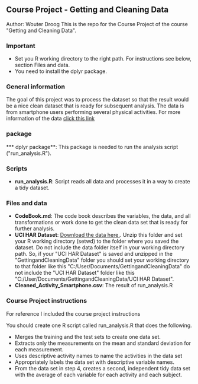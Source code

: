 ##  Course Project - Getting and Cleaning Data
Author: Wouter Droog
This is the repo for the Course Project of the course "Getting and Cleaning Data".

### Important
* Set you R working directory to the right path. For instructions see below, section Files and data.
* You need to install the dplyr package.

### General information
The goal of this project was to process the dataset so that the result would be a nice clean dataset that is ready for subsequent analysis. The data is from smartphone users performing several physical activities. For more information of the data [click this link](http://archive.ics.uci.edu/ml/datasets/Human+Activity+Recognition+Using+Smartphones)

### package
*** dplyr package**: This package is needed to run the analysis script ("run_analysis.R").

### Scripts
* **run_analysis.R**: Script reads all data and processes it in a way to create a tidy dataset. 

### Files and data 
* **CodeBook.md**:  The code book describes the variables, the data, and all transformations or work done to get the clean data set that is ready for further analysis.
* **UCI HAR Dataset**: [Download the data here.](https://d396qusza40orc.cloudfront.net/getdata%2Fprojectfiles%2FUCI%20HAR%20Dataset.zip). Unzip this folder and set your R working directory (setwd) to the folder where you saved the dataset. Do not include the data folder itself in your working directory path. So, if your "UCI HAR Dataset" is saved and unzipped in the "GettingandCleaningData" folder you should set your working directory to that folder like this "C:/User/Documents/GettingandCleaningData" do not include the "UCI HAR Dataset" folder like this "C:/User/Documents/GettingandCleaningData/UCI HAR Dataset". 
* **Cleaned_Activity_Smartphone.csv**: The result of run_analysis.R
 
### Course Project instructions
For reference I included the course project instructions

 You should create one R script called run_analysis.R that does the following. 

- Merges the training and the test sets to create one data set.
- Extracts only the measurements on the mean and standard deviation for each measurement. 
- Uses descriptive activity names to name the activities in the data set
- Appropriately labels the data set with descriptive variable names. 
- From the data set in step 4, creates a second, independent tidy data set with the average                 of each variable for each activity and each subject.




